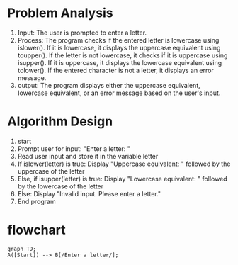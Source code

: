# Problem Analysis
   1. Input: The user is prompted to enter a letter.
   2. Process: The program checks if the entered letter is lowercase using islower(). If it is lowercase, it displays the uppercase equivalent using
               toupper(). If the letter is not lowercase, it checks if it is uppercase using isupper(). If it is uppercase, it displays the lowercase equivalent using
               tolower(). If the entered character is not a letter, it displays an error message.
   3. output: The program displays either the uppercase equivalent, lowercase equivalent, or an error message based on the user's input.

# Algorithm Design
   1. start
   2. Prompt user for input: "Enter a letter: " 
   3.  Read user input and store it in the variable letter
   4.  If islower(letter) is true: Display "Uppercase equivalent: " followed by the uppercase of the letter
   5.  Else, if isupper(letter) is true:  Display "Lowercase equivalent: " followed by the lowercase of the letter
   6.  Else: Display "Invalid input. Please enter a letter."
   7.  End program
# flowchart

```mermaid
graph TD;
A([Start]) --> B[/Enter a letter/];


